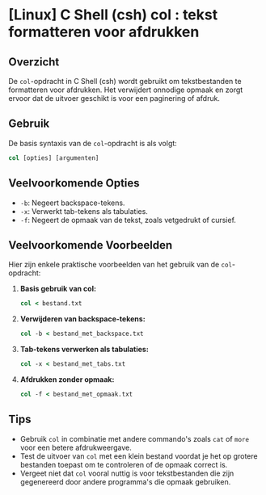 # [Linux] C Shell (csh) col <Gebruik equivalente in het Nederlands>: tekst formatteren voor afdrukken

## Overzicht
De `col`-opdracht in C Shell (csh) wordt gebruikt om tekstbestanden te formatteren voor afdrukken. Het verwijdert onnodige opmaak en zorgt ervoor dat de uitvoer geschikt is voor een paginering of afdruk.

## Gebruik
De basis syntaxis van de `col`-opdracht is als volgt:

```csh
col [opties] [argumenten]
```

## Veelvoorkomende Opties
- `-b`: Negeert backspace-tekens.
- `-x`: Verwerkt tab-tekens als tabulaties.
- `-f`: Negeert de opmaak van de tekst, zoals vetgedrukt of cursief.

## Veelvoorkomende Voorbeelden
Hier zijn enkele praktische voorbeelden van het gebruik van de `col`-opdracht:

1. **Basis gebruik van col:**
   ```csh
   col < bestand.txt
   ```

2. **Verwijderen van backspace-tekens:**
   ```csh
   col -b < bestand_met_backspace.txt
   ```

3. **Tab-tekens verwerken als tabulaties:**
   ```csh
   col -x < bestand_met_tabs.txt
   ```

4. **Afdrukken zonder opmaak:**
   ```csh
   col -f < bestand_met_opmaak.txt
   ```

## Tips
- Gebruik `col` in combinatie met andere commando's zoals `cat` of `more` voor een betere afdrukweergave.
- Test de uitvoer van `col` met een klein bestand voordat je het op grotere bestanden toepast om te controleren of de opmaak correct is.
- Vergeet niet dat `col` vooral nuttig is voor tekstbestanden die zijn gegenereerd door andere programma's die opmaak gebruiken.